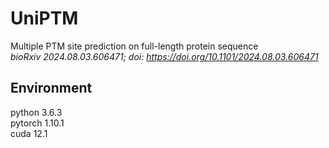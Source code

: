 # UniPTM

Multiple PTM site prediction on full-length protein sequence   
<em>bioRxiv 2024.08.03.606471; doi: https://doi.org/10.1101/2024.08.03.606471</em>

## Environment
python 3.6.3  
pytorch 1.10.1  
cuda 12.1
